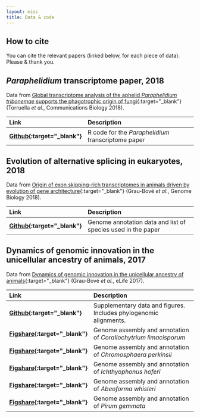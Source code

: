 ```yaml
---
layout: misc
title: Data & code
---
```


## How to cite

You can cite the relevant papers (linked below, for each piece of data). Please & thank you.

## *Paraphelidium* transcriptome paper, 2018

Data from [Global transcriptome analysis of the aphelid *Paraphelidium tribonemae* supports the phagotrophic origin of fungi](https://www.nature.com/articles/s42003-018-0235-z){:target="_blank"} (Torruella *et al.*, Communications Biology 2018).

| Link | Description |
| :--- | :--- |
| **[Github](https://github.com/xgrau/paraphelidium2018){:target="_blank"}** | R code for the *Paraphelidium* transcriptome paper |

## Evolution of alternative splicing in eukaryotes, 2018

Data from [Origin of exon skipping-rich transcriptomes in animals driven by evolution of gene architecture](https://genomebiology.biomedcentral.com/articles/10.1186/s13059-018-1499-9){:target="_blank"} (Grau-Bové *et al.*, Genome Biology 2018).

| Link | Description |
| :--- | :--- |
| **[Github](https://github.com/xgrau/alternativesplicing2018){:target="_blank"}** | Genome annotation data and list of species used in the paper |

## Dynamics of genomic innovation in the unicellular ancestry of animals, 2017

Data from [Dynamics of genomic innovation in the unicellular ancestry of animals](https://elifesciences.org/articles/26036){:target="_blank"} (Grau-Bové *et al.*, eLife 2017).

| Link | Description |
| :--- | :--- |
| **[Github](https://github.com/xgrau/dynamicsinnovation2017){:target="_blank"}** | Supplementary data and figures. Includes phylogenomic alignments. |
| **[Figshare](https://figshare.com/articles/Genome_-_Corallochytrium_limacisporum/5426470){:target="_blank"}** | Genome assembly and annotation of *Corallochytrium limacisporum* |
| **[Figshare](https://figshare.com/articles/Genome_-_Chromosphaera_perkinsii/5426494){:target="_blank"}** | Genome assembly and annotation of *Chromosphaera perkinsii* |
| **[Figshare](https://figshare.com/articles/Genome_-_Ichthyophonus_hoferi/5426488){:target="_blank"}** | Genome assembly and annotation of *Ichthyophonus hoferi* |
| **[Figshare](https://figshare.com/articles/Genome_-_Abeoforma_whisleri_/5426458){:target="_blank"}** | Genome assembly and annotation of *Abeoforma whisleri* |
| **[Figshare](https://figshare.com/articles/Genome_-_Pirum_gemmata/5426506){:target="_blank"}** | Genome assembly and annotation of *Pirum gemmata* |


